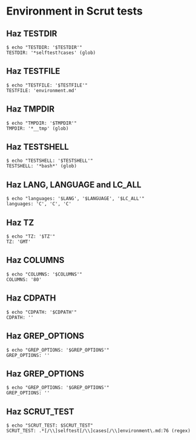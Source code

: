 # Environment in Scrut tests

## Haz TESTDIR

```scrut
$ echo "TESTDIR: '$TESTDIR'"
TESTDIR: '*selftest?cases' (glob)
```

## Haz TESTFILE

```scrut
$ echo "TESTFILE: '$TESTFILE'"
TESTFILE: 'environment.md'
```

## Haz TMPDIR

```scrut
$ echo "TMPDIR: '$TMPDIR'"
TMPDIR: '*__tmp' (glob)
```

## Haz TESTSHELL

```scrut
$ echo "TESTSHELL: '$TESTSHELL'"
TESTSHELL: '*bash*' (glob)
```

## Haz LANG, LANGUAGE and LC_ALL

```scrut
$ echo "languages: '$LANG', '$LANGUAGE', '$LC_ALL'"
languages: 'C', 'C', 'C'
```

## Haz TZ

```scrut
$ echo "TZ: '$TZ'"
TZ: 'GMT'
```

## Haz COLUMNS

```scrut
$ echo "COLUMNS: '$COLUMNS'"
COLUMNS: '80'
```

## Haz CDPATH

```scrut
$ echo "CDPATH: '$CDPATH'"
CDPATH: ''
```

## Haz GREP_OPTIONS

```scrut
$ echo "GREP_OPTIONS: '$GREP_OPTIONS'"
GREP_OPTIONS: ''
```

## Haz GREP_OPTIONS

```scrut
$ echo "GREP_OPTIONS: '$GREP_OPTIONS'"
GREP_OPTIONS: ''
```

## Haz SCRUT_TEST

```scrut
$ echo "SCRUT_TEST: $SCRUT_TEST"
SCRUT_TEST: .*[/\\]selftest[/\\]cases[/\\]environment\.md:76 (regex)
```
